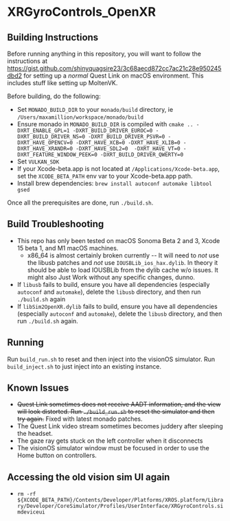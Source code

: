 # XRGyroControls_OpenXR

## Building Instructions

Before running anything in this repository, you will want to follow the instructions at https://gist.github.com/shinyquagsire23/3c68aecd872cc7ac21c28e950245dbd2 for setting up a *normal* Quest Link on macOS environment. This includes stuff like setting up MoltenVK.

Before building, do the following:
 - Set `MONADO_BUILD_DIR` to your `monado/build` directory, ie `/Users/maxamillion/workspace/monado/build`
 - Ensure monado in `MONADO_BUILD_DIR` is compiled with `cmake .. -DXRT_ENABLE_GPL=1 -DXRT_BUILD_DRIVER_EUROC=0 -DXRT_BUILD_DRIVER_NS=0 -DXRT_BUILD_DRIVER_PSVR=0 -DXRT_HAVE_OPENCV=0 -DXRT_HAVE_XCB=0 -DXRT_HAVE_XLIB=0 -DXRT_HAVE_XRANDR=0 -DXRT_HAVE_SDL2=0  -DXRT_HAVE_VT=0 -DXRT_FEATURE_WINDOW_PEEK=0 -DXRT_BUILD_DRIVER_QWERTY=0`
 - Set `VULKAN_SDK`
 - If your Xcode-beta.app is not located at `/Applications/Xcode-beta.app`, set the `XCODE_BETA_PATH` env var to your Xcode-beta.app path.
 - Install brew dependencies: `brew install autoconf automake libtool gsed`

Once all the prerequisites are done, run `./build.sh`.

## Build Troubleshooting

- This repo has only been tested on macOS Sonoma Beta 2 and 3, Xcode 15 beta 1, and M1 macOS machines.
  - x86_64 is almost certainly broken currently -- It will need to *not* use the libusb patches and *not* use `IOUSBLib_ios_hax.dylib`. In theory it should be able to load IOUSBLib from the dylib cache w/o issues. It might also Just Work without any specific changes, dunno.
- If `libusb` fails to build, ensure you have all dependencies (especially `autoconf` and `automake`), delete the `libusb` directory, and then run `./build.sh` again
- If `libSim2OpenXR.dylib` fails to build, ensure you have all dependencies (especially `autoconf` and `automake`), delete the `libusb` directory, and then run `./build.sh` again.

## Running

Run `build_run.sh` to reset and then inject into the visionOS simulator. Run `build_inject.sh` to just inject into an existing instance.

## Known Issues

- ~~Quest Link sometimes does not receive AADT information, and the view will look distorted. Run `./build_run.sh` to reset the simulator and then try again.~~ Fixed with latest monado patches.
- The Quest Link video stream sometimes becomes juddery after sleeping the headset.
- The gaze ray gets stuck on the left controller when it disconnects
- The visionOS simulator window must be focused in order to use the Home button on controllers.

## Accessing the old vision sim UI again
- `rm -rf ${XCODE_BETA_PATH}/Contents/Developer/Platforms/XROS.platform/Library/Developer/CoreSimulator/Profiles/UserInterface/XRGyroControls.simdeviceui`